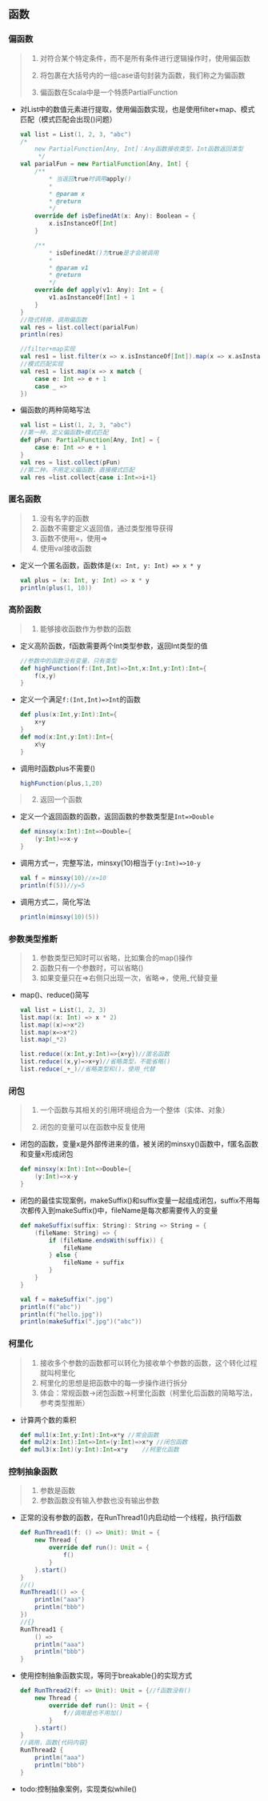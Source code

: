 ## 函数

### 偏函数

> 1. 对符合某个特定条件，而不是所有条件进行逻辑操作时，使用偏函数
>
> 2. 将包裹在大括号内的一组case语句封装为函数，我们称之为偏函数
>
> 3. 偏函数在Scala中是一个特质PartialFunction

* 对List中的数值元素进行提取，使用偏函数实现，也是使用filter+map、模式匹配（模式匹配会出现()问题）

  ```scala
  val list = List(1, 2, 3, "abc")
  /*
      new PartialFunction[Any, Int]：Any函数接收类型，Int函数返回类型
       */
  val parialFun = new PartialFunction[Any, Int] {
      /**
          * 当返回true时调用apply()
          *
          * @param x
          * @return
          */
      override def isDefinedAt(x: Any): Boolean = {
          x.isInstanceOf[Int]
      }
  
      /**
          * isDefinedAt()为true是才会被调用
          *
          * @param v1
          * @return
          */
      override def apply(v1: Any): Int = {
          v1.asInstanceOf[Int] + 1
      }
  }
  //隐式转换，调用偏函数
  val res = list.collect(parialFun)
  println(res)
  
  //filter+map实现
  val res1 = list.filter(x => x.isInstanceOf[Int]).map(x => x.asInstanceOf[Int]).map(x => x + 1)
  //模式匹配实现
  val res1 = list.map(x => x match {
      case e: Int => e + 1
      case _ =>
  })
  ```

* 偏函数的两种简略写法

  ```scala
  val list = List(1, 2, 3, "abc")
  //第一种，定义偏函数+模式匹配
  def pFun: PartialFunction[Any, Int] = {
      case e: Int => e + 1
  }
  val res = list.collect(pFun)
  //第二种，不用定义偏函数，直接模式匹配
  val res =list.collect{case i:Int=>i+1}
  ```

### 匿名函数

> 1. 没有名字的函数
> 2. 函数不需要定义返回值，通过类型推导获得
> 3. 函数不使用=，使用=>
> 4. 使用val接收函数

* 定义一个匿名函数，函数体是`(x: Int, y: Int) => x * y`

  ```scala
  val plus = (x: Int, y: Int) => x * y
  println(plus(1, 10))
  ```

### 高阶函数

> 1. 能够接收函数作为参数的函数

* 定义高阶函数，f函数需要两个Int类型参数，返回Int类型的值

  ```scala
  //参数中的函数没有变量，只有类型
  def highFunction(f:(Int,Int)=>Int,x:Int,y:Int):Int={
      f(x,y)
  }
  ```


* 定义一个满足`f:(Int,Int)=>Int`的函数

  ```scala
  def plus(x:Int,y:Int):Int={
      x+y
  }
  def mod(x:Int,y:Int):Int={
      x%y
  }
  ```

* 调用时函数plus不需要()

  ```scala
  highFunction(plus,1,20)
  ```

> 2. 返回一个函数

* 定义一个返回函数的函数，返回函数的参数类型是`Int=>Double`

  ```scala
  def minsxy(x:Int):Int=>Double={
      (y:Int)=>x-y
  }
  ```

* 调用方式一，完整写法，minsxy(10)相当于`(y:Int)=>10-y`

  ```scala
  val f = minsxy(10)//x=10
  println(f(5))//y=5
  ```

* 调用方式二，简化写法

  ```scala
  println(minsxy(10)(5))
  ```

### 参数类型推断

> 1. 参数类型已知时可以省略，比如集合的map()操作
> 2. 函数只有一个参数时，可以省略()
> 3. 如果变量只在=>右侧只出现一次，省略=>，使用_代替变量

* map()、reduce()简写

  ```scala
  val list = List(1, 2, 3)
  list.map((x: Int) => x * 2)
  list.map((x)=>x*2)
  list.map(x=>x*2)
  list.map(_*2)
  
  list.reduce((x:Int,y:Int)=>{x+y})//匿名函数
  list.reduce((x,y)=>x+y)//省略类型，不能省略()
  list.reduce(_+_)//省略类型和()，使用_代替
  ```

### 闭包

> 1. 一个函数与其相关的引用环境组合为一个整体（实体、对象）
>
> 2. 闭包的变量可以在函数中反复使用

* 闭包的函数，变量x是外部传进来的值，被关闭的minsxy()函数中，f匿名函数和变量x形成闭包

  ```scala
  def minsxy(x:Int):Int=>Double={
      (y:Int)=>x-y
  }
  ```

* 闭包的最佳实现案例，makeSuffix()和suffix变量一起组成闭包，suffix不用每次都传入到makeSuffix()中，fileName是每次都需要传入的变量

  ```scala
  def makeSuffix(suffix: String): String => String = {
      (fileName: String) => {
          if (fileName.endsWith(suffix)) {
              fileName
          } else {
              fileName + suffix
          }
      }
  }
  
  val f = makeSuffix(".jpg")
  println(f("abc"))
  println(f("hello.jpg"))
  println(makeSuffix(".jpg")("abc"))
  ```

### 柯里化

> 1. 接收多个参数的函数都可以转化为接收单个参数的函数，这个转化过程就叫柯里化
> 2. 柯里化的思想是把函数中的每一步操作进行拆分
> 3. 体会：常规函数->闭包函数->柯里化函数（柯里化后函数的简略写法，参考类型推断）

* 计算两个数的乘积

  ```scala
  def mul1(x:Int,y:Int):Int=x*y	//常会函数
  def mul2(x:Int):Int=>Int=(y:Int)=>x*y	//闭包函数
  def mul3(x:Int)(y:Int):Int=x*y	//柯里化函数
  ```

### 控制抽象函数

> 1. 参数是函数
> 2. 参数函数没有输入参数也没有输出参数

* 正常的没有参数的函数，在RunThread1()内启动给一个线程，执行f函数

  ```scala
  def RunThread1(f: () => Unit): Unit = {
      new Thread {
          override def run(): Unit = {
              f()
          }
      }.start()
  }
  //()
  RunThread1(() => {
      println("aaa")
      println("bbb")
  })
  //{}
  RunThread1 {
      () =>
      println("aaa")
      println("bbb")
  }
  ```

* 使用控制抽象函数实现，等同于breakable{}的实现方式

  ```scala
  def RunThread2(f: => Unit): Unit = {//f函数没有()
      new Thread {
          override def run(): Unit = {
              f//调用是也不用加()
          }
      }.start()
  }
  //调用，函数{代码内容}
  RunThread2 {
      println("aaa")
      println("bbb")
  }
  ```

* todo:控制抽象案例，实现类似while()

  ```scala
  
  ```

